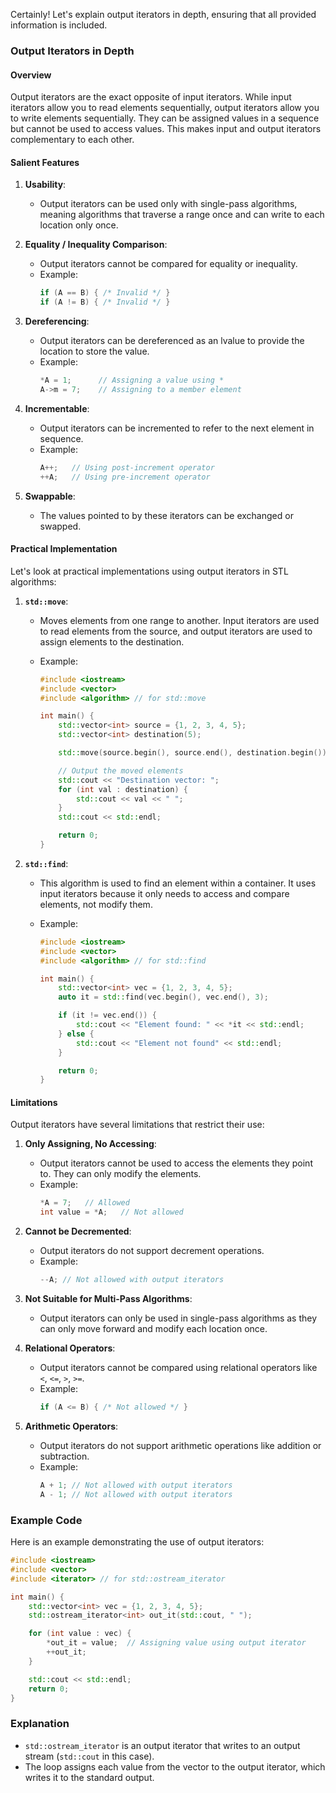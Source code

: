 Certainly! Let's explain output iterators in depth, ensuring that all provided information is included.

### Output Iterators in Depth

#### Overview

Output iterators are the exact opposite of input iterators. While input iterators allow you to read elements sequentially, output iterators allow you to write elements sequentially. They can be assigned values in a sequence but cannot be used to access values. This makes input and output iterators complementary to each other.

#### Salient Features

1. **Usability**:

   - Output iterators can be used only with single-pass algorithms, meaning algorithms that traverse a range once and can write to each location only once.

2. **Equality / Inequality Comparison**:

   - Output iterators cannot be compared for equality or inequality.
   - Example:
     ```cpp
     if (A == B) { /* Invalid */ }
     if (A != B) { /* Invalid */ }
     ```

3. **Dereferencing**:

   - Output iterators can be dereferenced as an lvalue to provide the location to store the value.
   - Example:
     ```cpp
     *A = 1;      // Assigning a value using *
     A->m = 7;    // Assigning to a member element
     ```

4. **Incrementable**:

   - Output iterators can be incremented to refer to the next element in sequence.
   - Example:
     ```cpp
     A++;   // Using post-increment operator
     ++A;   // Using pre-increment operator
     ```

5. **Swappable**:
   - The values pointed to by these iterators can be exchanged or swapped.

#### Practical Implementation

Let's look at practical implementations using output iterators in STL algorithms:

1. **`std::move`**:

   - Moves elements from one range to another. Input iterators are used to read elements from the source, and output iterators are used to assign elements to the destination.
   - Example:

     ```cpp
     #include <iostream>
     #include <vector>
     #include <algorithm> // for std::move

     int main() {
         std::vector<int> source = {1, 2, 3, 4, 5};
         std::vector<int> destination(5);

         std::move(source.begin(), source.end(), destination.begin());

         // Output the moved elements
         std::cout << "Destination vector: ";
         for (int val : destination) {
             std::cout << val << " ";
         }
         std::cout << std::endl;

         return 0;
     }
     ```

2. **`std::find`**:

   - This algorithm is used to find an element within a container. It uses input iterators because it only needs to access and compare elements, not modify them.
   - Example:

     ```cpp
     #include <iostream>
     #include <vector>
     #include <algorithm> // for std::find

     int main() {
         std::vector<int> vec = {1, 2, 3, 4, 5};
         auto it = std::find(vec.begin(), vec.end(), 3);

         if (it != vec.end()) {
             std::cout << "Element found: " << *it << std::endl;
         } else {
             std::cout << "Element not found" << std::endl;
         }

         return 0;
     }
     ```

#### Limitations

Output iterators have several limitations that restrict their use:

1. **Only Assigning, No Accessing**:

   - Output iterators cannot be used to access the elements they point to. They can only modify the elements.
   - Example:
     ```cpp
     *A = 7;   // Allowed
     int value = *A;   // Not allowed
     ```

2. **Cannot be Decremented**:

   - Output iterators do not support decrement operations.
   - Example:
     ```cpp
     --A; // Not allowed with output iterators
     ```

3. **Not Suitable for Multi-Pass Algorithms**:

   - Output iterators can only be used in single-pass algorithms as they can only move forward and modify each location once.

4. **Relational Operators**:

   - Output iterators cannot be compared using relational operators like `<`, `<=`, `>`, `>=`.
   - Example:
     ```cpp
     if (A <= B) { /* Not allowed */ }
     ```

5. **Arithmetic Operators**:
   - Output iterators do not support arithmetic operations like addition or subtraction.
   - Example:
     ```cpp
     A + 1; // Not allowed with output iterators
     A - 1; // Not allowed with output iterators
     ```

### Example Code

Here is an example demonstrating the use of output iterators:

```cpp
#include <iostream>
#include <vector>
#include <iterator> // for std::ostream_iterator

int main() {
    std::vector<int> vec = {1, 2, 3, 4, 5};
    std::ostream_iterator<int> out_it(std::cout, " ");

    for (int value : vec) {
        *out_it = value;  // Assigning value using output iterator
        ++out_it;
    }

    std::cout << std::endl;
    return 0;
}
```

### Explanation

- `std::ostream_iterator` is an output iterator that writes to an output stream (`std::cout` in this case).
- The loop assigns each value from the vector to the output iterator, which writes it to the standard output.

